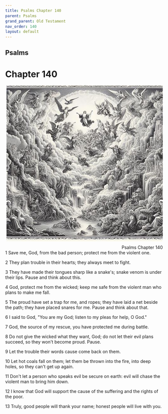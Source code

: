 ```yaml
---
title: Psalms Chapter 140
parent: Psalms
grand_parent: Old Testament
nav_order: 140
layout: default
---
```


## Psalms

# Chapter 140

<div style="clear: both; text-align: right;">
    <img src="/assets/Image/Psalms/500/140.jpg" alt="Psalms Chapter 140" class="chapter-image" style="max-width: 100%; height: auto; float: right; margin: 0 0 10px 10px; padding-left: 10%;">
    <figcaption style="font-size: 14px;">Psalms Chapter 140</figcaption>
</div>
1 Save me, God, from the bad person; protect me from the violent one.

2 They plan trouble in their hearts; they always meet to fight.

3 They have made their tongues sharp like a snake's; snake venom is under their lips. Pause and think about this.

4 God, protect me from the wicked; keep me safe from the violent man who plans to make me fall.

5 The proud have set a trap for me, and ropes; they have laid a net beside the path; they have placed snares for me. Pause and think about that.

6 I said to God, "You are my God; listen to my pleas for help, O God."

7 God, the source of my rescue, you have protected me during battle.

8 Do not give the wicked what they want, God; do not let their evil plans succeed, so they won't become proud. Pause.

9 Let the trouble their words cause come back on them.

10 Let hot coals fall on them; let them be thrown into the fire, into deep holes, so they can't get up again.

11 Don't let a person who speaks evil be secure on earth: evil will chase the violent man to bring him down.

12 I know that God will support the cause of the suffering and the rights of the poor.

13 Truly, good people will thank your name; honest people will live with you.



